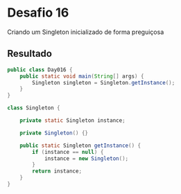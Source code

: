 # Desafio 16

Criando um Singleton inicializado de forma preguiçosa

## Resultado

```java
public class Day016 {
    public static void main(String[] args) {
        Singleton singleton = Singleton.getInstance();
    }
}

class Singleton {

    private static Singleton instance;

    private Singleton() {}

    public static Singleton getInstance() {
        if (instance == null) {
            instance = new Singleton();
        }
        return instance;
    }
}
```